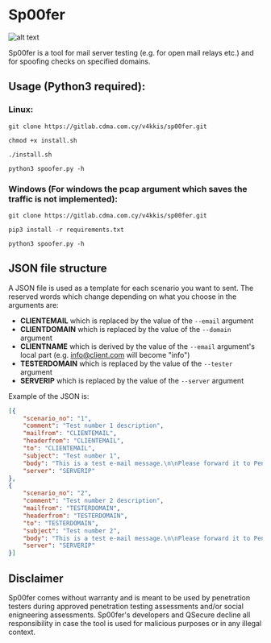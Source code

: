 # Sp00fer

![alt text](https://github.com/qsecure-labs/Sp00fer/blob/master/spoofer.PNG)

Sp00fer is a tool for mail server testing (e.g. for open mail relays etc.) and for spoofing checks on specified domains.

## Usage (Python3 required):

### Linux:

`git clone https://gitlab.cdma.com.cy/v4kkis/sp00fer.git`

`chmod +x install.sh`

`./install.sh`

`python3 spoofer.py -h`

### Windows (For windows the pcap argument which saves the traffic is not implemented):

`git clone https://gitlab.cdma.com.cy/v4kkis/sp00fer.git`

`pip3 install -r requirements.txt`

`python3 spoofer.py -h`

## JSON file structure

A JSON file is used as a template for each scenario you want to sent. The reserved words which change depending on what you choose in the arguments are:

- **CLIENTEMAIL** which is replaced by the value of the `--email` argument
- **CLIENTDOMAIN** which is replaced by the value of the `--domain` argument
- **CLIENTNAME** which is derived by the value of the `--email` argument's local part (e.g. info@client.com will become "info")
- **TESTERDOMAIN** which is replaced by the value of the `--tester` argument
- **SERVERIP** which is replaced by the value of the `--server` argument

Example of the JSON is:

```json
[{
    "scenario_no": "1",
    "comment": "Test number 1 description",
    "mailfrom": "CLIENTEMAIL",
    "headerfrom": "CLIENTEMAIL",
    "to": "CLIENTEMAIL",
    "subject": "Test number 1",
    "body": "This is a test e-mail message.\n\nPlease forward it to Pentester@[yourdomain] \n\nThank you,\nTest",
    "server": "SERVERIP"
},
{
    "scenario_no": "2",
    "comment": "Test number 2 description",
    "mailfrom": "TESTERDOMAIN",
    "headerfrom": "TESTERDOMAIN",
    "to": "TESTERDOMAIN",
    "subject": "Test number 2",
    "body": "This is a test e-mail message.\n\nPlease forward it to Pentester@[yourdomain] \n\nThank you,\nTest",
    "server": "SERVERIP"
}]
```

## Disclaimer
Sp00fer comes without warranty and is meant to be used by penetration testers during approved penetration testing assessments and/or social enigneering assessments. Sp00fer's developers and QSecure decline all responsibility in case the tool is used for malicious purposes or in any illegal context.
